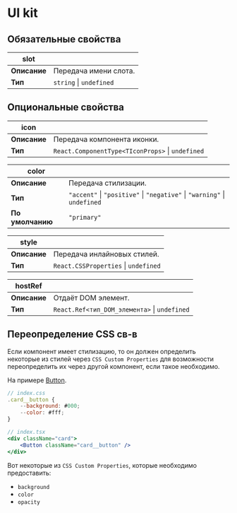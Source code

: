 # UI kit

## Обязательные свойства

| slot         |                             |
| ------------ | --------------------------- |
| **Описание** | Передача имени слота.       |
| **Тип**      | `string` &#124; `undefined` |

## Опциональные свойства

| icon         |                                                      |
| ------------ | ---------------------------------------------------- |
| **Описание** | Передача компонента иконки.                          |
| **Тип**      | `React.ComponentType<TIconProps>` &#124; `undefined` |

| color            |                                                                                                                                 |
| ---------------- | ------------------------------------------------------------------------------------------------------------------------------- |
| **Описание**     | Передача стилизации.                                                                                                            |
| **Тип**          | `"accent"` &#124; `"positive"` &#124; `"negative"` &#124; `"warning"` &#124; `undefined` |
| **По умолчанию** | `"primary"`                                                                                                                     |

| style        |                                          |
| ------------ | ---------------------------------------- |
| **Описание** | Передача инлайновых стилей.              |
| **Тип**      | `React.CSSProperties` &#124; `undefined` |

| hostRef      |                                |
| ------------ | ------------------------------ |
| **Описание** | Отдаёт DOM элемент.            |
| **Тип**      | `React.Ref<тип_DOM_элемента>` &#124; `undefined` |

## Переопределение CSS св-в

Если компонент имеет стилизацию, то он должен определить некоторые из стилей через `CSS Custom Properties` для возможности 
переопределить их через другой компонент, если такое необходимо.

На примере [Button](Button/README.md).

```jsx
// index.css
.card__button {
    --background: #000;
    --color: #fff;
}

// index.tsx
<div className="card">
    <Button className="card__button" />
</div>
```

Вот некоторые из `CSS Custom Properties`, которые необходимо предоставить:

- `background`
- `color`
- `opacity`
